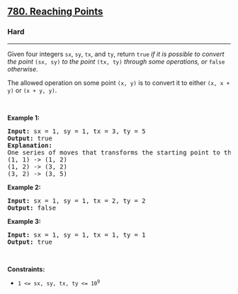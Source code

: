 <h2><a href="https://leetcode.com/problems/reaching-points/">780. Reaching Points</a></h2><h3>Hard</h3><hr><p>Given four integers <code>sx</code>, <code>sy</code>, <code>tx</code>, and <code>ty</code>, return <code>true</code><em> if it is possible to convert the point </em><code>(sx, sy)</code><em> to the point </em><code>(tx, ty)</code> <em>through some operations</em><em>, or </em><code>false</code><em> otherwise</em>.</p>

<p>The allowed operation on some point <code>(x, y)</code> is to convert it to either <code>(x, x + y)</code> or <code>(x + y, y)</code>.</p>

<p>&nbsp;</p>
<p><strong class="example">Example 1:</strong></p>

<pre>
<strong>Input:</strong> sx = 1, sy = 1, tx = 3, ty = 5
<strong>Output:</strong> true
<strong>Explanation:</strong>
One series of moves that transforms the starting point to the target is:
(1, 1) -&gt; (1, 2)
(1, 2) -&gt; (3, 2)
(3, 2) -&gt; (3, 5)
</pre>

<p><strong class="example">Example 2:</strong></p>

<pre>
<strong>Input:</strong> sx = 1, sy = 1, tx = 2, ty = 2
<strong>Output:</strong> false
</pre>

<p><strong class="example">Example 3:</strong></p>

<pre>
<strong>Input:</strong> sx = 1, sy = 1, tx = 1, ty = 1
<strong>Output:</strong> true
</pre>

<p>&nbsp;</p>
<p><strong>Constraints:</strong></p>

<ul>
	<li><code>1 &lt;= sx, sy, tx, ty &lt;= 10<sup>9</sup></code></li>
</ul>
